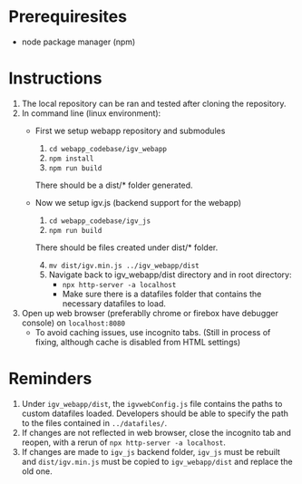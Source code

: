 # Prerequiresites
- node package manager (npm)

# Instructions
1. The local repository can be ran and tested after cloning the repository.
2. In command line (linux environment):
    - First we setup webapp repository and submodules
        1. ```cd webapp_codebase/igv_webapp```
        2. ```npm install```
        3. ```npm run build```
        
        There should be a dist/* folder generated.
    - Now we setup igv.js (backend support for the webapp)
        1. ```cd webapp_codebase/igv_js```
        2. ```npm run build```
        
        There should be files created under dist/* folder.

        4. ```mv dist/igv.min.js ../igv_webapp/dist``` 
        5. Navigate back to igv_webapp/dist directory and in root directory:
            - ```npx http-server -a localhost```
            - Make sure there is a datafiles folder that contains the necessary datafiles to load.
3. Open up web browser (preferablly chrome or firebox have debugger console) on ```localhost:8080```
    - To avoid caching issues, use incognito tabs. (Still in process of fixing, although cache is disabled from HTML settings)

# Reminders
1. Under ```igv_webapp/dist```, the ```igvwebConfig.js``` file contains the paths to custom datafiles loaded. Developers should be able to specify the path to the files contained in ```../datafiles/```.
2. If changes are not reflected in web browser, close the incognito tab and reopen, with a rerun of ```npx http-server -a localhost```.
3. If changes are made to ```igv_js``` backend folder, ```igv_js``` must be rebuilt and ```dist/igv.min.js``` must be copied to ```igv_webapp/dist``` and replace the old one.